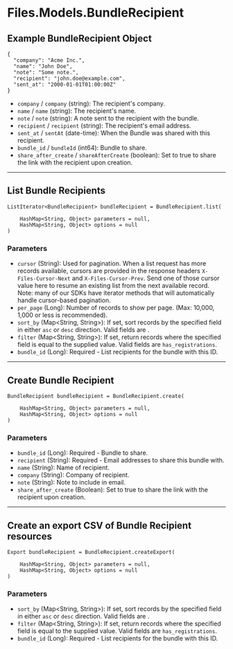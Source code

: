 # Files.Models.BundleRecipient

## Example BundleRecipient Object

```
{
  "company": "Acme Inc.",
  "name": "John Doe",
  "note": "Some note.",
  "recipient": "john.doe@example.com",
  "sent_at": "2000-01-01T01:00:00Z"
}
```

* `company` / `company`  (string): The recipient's company.
* `name` / `name`  (string): The recipient's name.
* `note` / `note`  (string): A note sent to the recipient with the bundle.
* `recipient` / `recipient`  (string): The recipient's email address.
* `sent_at` / `sentAt`  (date-time): When the Bundle was shared with this recipient.
* `bundle_id` / `bundleId`  (int64): Bundle to share.
* `share_after_create` / `shareAfterCreate`  (boolean): Set to true to share the link with the recipient upon creation.


---

## List Bundle Recipients

```
ListIterator<BundleRecipient> bundleRecipient = BundleRecipient.list(
    
    HashMap<String, Object> parameters = null,
    HashMap<String, Object> options = null
)
```

### Parameters

* `cursor` (String): Used for pagination.  When a list request has more records available, cursors are provided in the response headers `X-Files-Cursor-Next` and `X-Files-Cursor-Prev`.  Send one of those cursor value here to resume an existing list from the next available record.  Note: many of our SDKs have iterator methods that will automatically handle cursor-based pagination.
* `per_page` (Long): Number of records to show per page.  (Max: 10,000, 1,000 or less is recommended).
* `sort_by` (Map<String, String>): If set, sort records by the specified field in either `asc` or `desc` direction. Valid fields are .
* `filter` (Map<String, String>): If set, return records where the specified field is equal to the supplied value. Valid fields are `has_registrations`.
* `bundle_id` (Long): Required - List recipients for the bundle with this ID.


---

## Create Bundle Recipient

```
BundleRecipient bundleRecipient = BundleRecipient.create(
    
    HashMap<String, Object> parameters = null,
    HashMap<String, Object> options = null
)
```

### Parameters

* `bundle_id` (Long): Required - Bundle to share.
* `recipient` (String): Required - Email addresses to share this bundle with.
* `name` (String): Name of recipient.
* `company` (String): Company of recipient.
* `note` (String): Note to include in email.
* `share_after_create` (Boolean): Set to true to share the link with the recipient upon creation.


---

## Create an export CSV of Bundle Recipient resources

```
Export bundleRecipient = BundleRecipient.createExport(
    
    HashMap<String, Object> parameters = null,
    HashMap<String, Object> options = null
)
```

### Parameters

* `sort_by` (Map<String, String>): If set, sort records by the specified field in either `asc` or `desc` direction. Valid fields are .
* `filter` (Map<String, String>): If set, return records where the specified field is equal to the supplied value. Valid fields are `has_registrations`.
* `bundle_id` (Long): Required - List recipients for the bundle with this ID.
